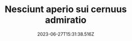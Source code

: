 ---
title: "Nesciunt aperio sui cernuus admiratio"
date: 2023-06-27T15:31:38.516Z
permalink: "/nesciunt-aperio-sui-cernuus-admiratio/"
---